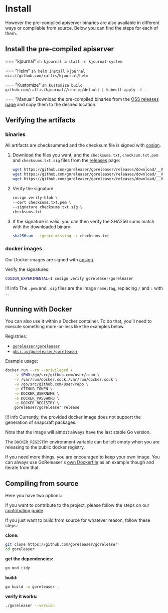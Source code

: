 # Install

However the pre-compiled apiserver binaries are also available in different ways or compilable from source. 
Below you can find the steps for each of them.

## Install the pre-compiled apiserver

=== "kjournal"
    ```sh
    kjournal install -n kjournal-system
    ```

=== "Helm"
    ```sh
    helm install kjournal oci://github.com/raffis/kjournal/helm
    ```

=== "Kustomize"
    ```sh
    kustomize build github.com/raffis/kjournal//config/default | kubectl apply -f -
    ```

=== "Manual"
    Download the pre-compiled binaries from the [OSS releases page][releases] and copy them to the desired location.


## Verifying the artifacts

### binaries

All artifacts are checksummed and the checksum file is signed with [cosign][].

1. Download the files you want, and the `checksums.txt`, `checksum.txt.pem` and `checksums.txt.sig` files from the [releases][releases] page:
    ```sh
    wget https://github.com/goreleaser/goreleaser/releases/download/__VERSION__/checksums.txt
    wget https://github.com/goreleaser/goreleaser/releases/download/__VERSION__/checksums.txt.sig
    wget https://github.com/goreleaser/goreleaser/releases/download/__VERSION__/checksums.txt.pem
    ```
1. Verify the signature:
    ```sh
    cosign verify-blob \
    --cert checksums.txt.pem \
    --signature checksums.txt.sig \
    checksums.txt
    ```
1. If the signature is valid, you can then verify the SHA256 sums match with the downloaded binary:
    ```sh
    sha256sum --ignore-missing -c checksums.txt
    ```

### docker images

Our Docker images are signed with [cosign][].

Verify the signatures:

```sh
COSIGN_EXPERIMENTAL=1 cosign verify goreleaser/goreleaser
```

!!! info
    The `.pem` and `.sig` files are the image `name:tag`, replacing `/` and `:` with `-`.

## Running with Docker

You can also use it within a Docker container.
To do that, you'll need to execute something more-or-less like the examples below.

Registries:

- [`goreleaser/goreleaser`](https://hub.docker.com/r/goreleaser/goreleaser)
- [`ghcr.io/goreleaser/goreleaser`](https://github.com/goreleaser/goreleaser/pkgs/container/goreleaser)

Example usage:

```sh
docker run --rm --privileged \
    -v $PWD:/go/src/github.com/user/repo \
    -v /var/run/docker.sock:/var/run/docker.sock \
    -w /go/src/github.com/user/repo \
    -e GITHUB_TOKEN \
    -e DOCKER_USERNAME \
    -e DOCKER_PASSWORD \
    -e DOCKER_REGISTRY \
    goreleaser/goreleaser release
```

!!! info
    Currently, the provided docker image does not support
    the generation of snapcraft packages.

Note that the image will almost always have the last stable Go version.

The `DOCKER_REGISTRY` environment variable can be left empty when you are
releasing to the public docker registry.

If you need more things, you are encouraged to keep your own image. You can
always use GoReleaser's [own Dockerfile][dockerfile] as an example though
and iterate from that.

[dockerfile]: https://github.com/goreleaser/goreleaser/blob/main/Dockerfile
[releases]: https://github.com/goreleaser/goreleaser/releases
[pro-releases]: https://github.com/goreleaser/goreleaser-pro/releases
[cosign]: https://github.com/sigstore/cosign

## Compiling from source

Here you have two options:

If you want to contribute to the project, please follow the
steps on our [contributing guide](/contributing/).

If you just want to build from source for whatever reason, follow these steps:

**clone:**

```sh
git clone https://github.com/goreleaser/goreleaser
cd goreleaser
```

**get the dependencies:**

```sh
go mod tidy
```

**build:**

```sh
go build -o goreleaser .
```

**verify it works:**

```sh
./goreleaser --version
```
